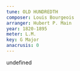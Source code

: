 ```yaml
---
tune: OLD HUNDREDTH
composer: Louis Bourgeois
arranger: Hubert P. Main
year: 1820-1895
meter: L.M.
key: G Major
anacrusis: 0
---
```

undefined